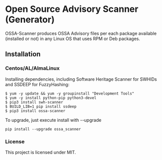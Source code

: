 # Open Source Advisory Scanner (Generator)
OSSA-Scanner produces OSSA Advisory files per each package available (installed or not) in any Linux OS that uses RPM or Deb packages.

## Installation

### Centos/AL/AlmaLinux

Installing dependencies, including Software Heritage Scanner for SWHIDs and SSDEEP for FuzzyHashing:

```
$ yum -y update && yum -y groupinstall "Development Tools"
$ yum -y install python-pip python3-devel
$ pip3 install swh-scanner
$ BUILD_LIB=1 pip install ssdeep
$ pip3 install ossa-scanner
```
To upgrade, just execute install with --upgrade
```
pip install --upgrade ossa_scanner
```

### License

This project is licensed under MIT.
